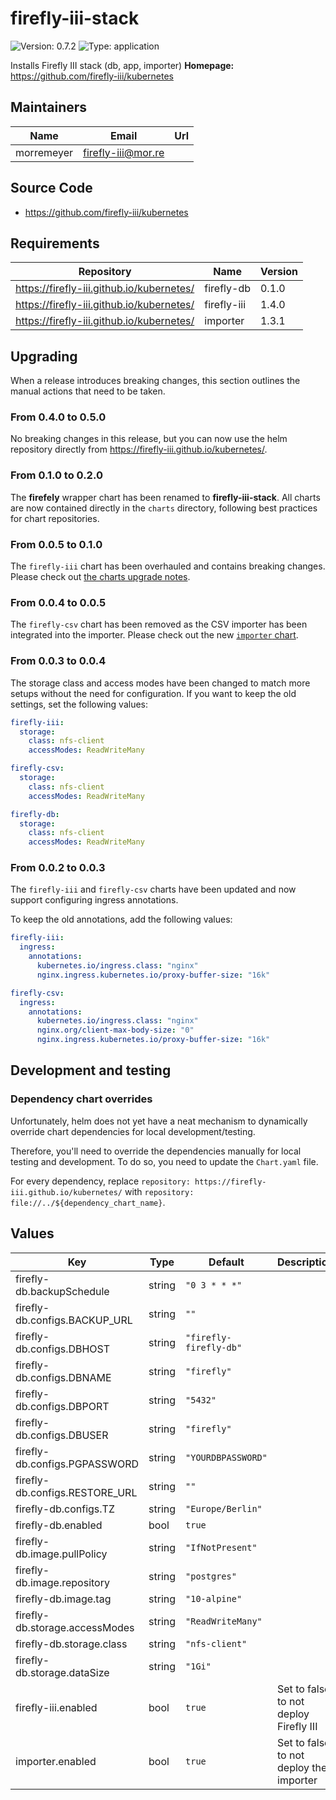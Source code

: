 # firefly-iii-stack

![Version: 0.7.2](https://img.shields.io/badge/Version-0.7.2-informational?style=flat-square) ![Type: application](https://img.shields.io/badge/Type-application-informational?style=flat-square)

Installs Firefly III stack (db, app, importer)
**Homepage:** <https://github.com/firefly-iii/kubernetes>

## Maintainers

| Name       | Email                | Url |
|------------|----------------------|-----|
| morremeyer | <firefly-iii@mor.re> |     |

## Source Code

* <https://github.com/firefly-iii/kubernetes>

## Requirements

| Repository                                | Name        | Version |
|-------------------------------------------|-------------|---------|
| https://firefly-iii.github.io/kubernetes/ | firefly-db  | 0.1.0   |
| https://firefly-iii.github.io/kubernetes/ | firefly-iii | 1.4.0   |
| https://firefly-iii.github.io/kubernetes/ | importer    | 1.3.1   |

## Upgrading

When a release introduces breaking changes, this section outlines the manual actions
that need to be taken.

### From 0.4.0 to 0.5.0

No breaking changes in this release, but you can now use the helm repository directly
from https://firefly-iii.github.io/kubernetes/.

### From 0.1.0 to 0.2.0

The **firefely** wrapper chart has been renamed to **firefly-iii-stack**. All charts are
now contained directly in the `charts` directory, following best practices for chart
repositories.

### From 0.0.5 to 0.1.0

The `firefly-iii` chart has been overhauled and contains breaking changes. Please check
out [the charts upgrade notes](../firefly-iii/README.md#from-004-to-100).

### From 0.0.4 to 0.0.5

The `firefly-csv` chart has been removed as the CSV importer has been integrated into
the importer. Please check out the new [`importer` chart](../importer/README.md).

### From 0.0.3 to 0.0.4

The storage class and access modes have been changed to match more setups without the
need for configuration. If you want to keep the old settings, set the following values:

```yaml
firefly-iii:
  storage:
    class: nfs-client
    accessModes: ReadWriteMany

firefly-csv:
  storage:
    class: nfs-client
    accessModes: ReadWriteMany

firefly-db:
  storage:
    class: nfs-client
    accessModes: ReadWriteMany
```

### From 0.0.2 to 0.0.3

The `firefly-iii` and `firefly-csv` charts have been updated and now support configuring
ingress annotations.

To keep the old annotations, add the following values:

```yaml
firefly-iii:
  ingress:
    annotations:
      kubernetes.io/ingress.class: "nginx"
      nginx.ingress.kubernetes.io/proxy-buffer-size: "16k"

firefly-csv:
  ingress:
    annotations:
      kubernetes.io/ingress.class: "nginx"
      nginx.org/client-max-body-size: "0"
      nginx.ingress.kubernetes.io/proxy-buffer-size: "16k"
```

## Development and testing

### Dependency chart overrides

Unfortunately, helm does not yet have a neat mechanism to dynamically override chart
dependencies for local development/testing.

Therefore, you'll need to override the dependencies manually for local testing and
development. To do so, you need to update the `Chart.yaml` file.

For every dependency, replace `repository: https://firefly-iii.github.io/kubernetes/`
with `repository: file://../${dependency_chart_name}`.

## Values

| Key                            | Type   | Default                | Description                             |
|--------------------------------|--------|------------------------|-----------------------------------------|
| firefly-db.backupSchedule      | string | `"0 3 * * *"`          |                                         |
| firefly-db.configs.BACKUP_URL  | string | `""`                   |                                         |
| firefly-db.configs.DBHOST      | string | `"firefly-firefly-db"` |                                         |
| firefly-db.configs.DBNAME      | string | `"firefly"`            |                                         |
| firefly-db.configs.DBPORT      | string | `"5432"`               |                                         |
| firefly-db.configs.DBUSER      | string | `"firefly"`            |                                         |
| firefly-db.configs.PGPASSWORD  | string | `"YOURDBPASSWORD"`     |                                         |
| firefly-db.configs.RESTORE_URL | string | `""`                   |                                         |
| firefly-db.configs.TZ          | string | `"Europe/Berlin"`      |                                         |
| firefly-db.enabled             | bool   | `true`                 |                                         |
| firefly-db.image.pullPolicy    | string | `"IfNotPresent"`       |                                         |
| firefly-db.image.repository    | string | `"postgres"`           |                                         |
| firefly-db.image.tag           | string | `"10-alpine"`          |                                         |
| firefly-db.storage.accessModes | string | `"ReadWriteMany"`      |                                         |
| firefly-db.storage.class       | string | `"nfs-client"`         |                                         |
| firefly-db.storage.dataSize    | string | `"1Gi"`                |                                         |
| firefly-iii.enabled            | bool   | `true`                 | Set to false to not deploy Firefly III  |
| importer.enabled               | bool   | `true`                 | Set to false to not deploy the importer |
